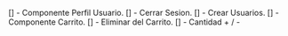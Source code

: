 [] - Componente Perfil Usuario.
[] - Cerrar Sesion.
[] - Crear Usuarios.
[] - Componente Carrito.
[] - Eliminar del Carrito.
[] - Cantidad + / -
